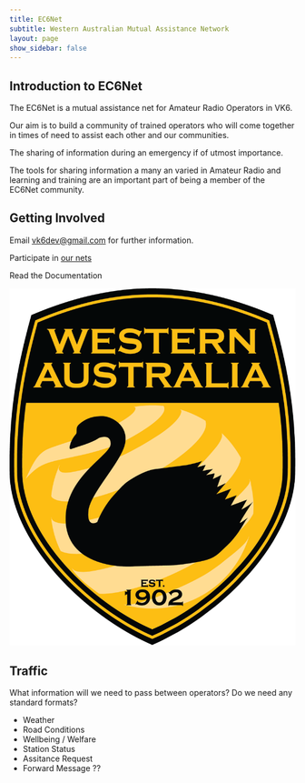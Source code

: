 ```yaml
---
title: EC6Net 
subtitle: Western Australian Mutual Assistance Network
layout: page
show_sidebar: false
---
```


## Introduction to EC6Net

The EC6Net is a mutual assistance net for Amateur Radio Operators in VK6.

Our aim is to build a community of trained operators who will come together in times of need to assist each other and our communities.

The sharing of information during an emergency if of utmost importance.

The tools for sharing information a many an varied in Amateur Radio and learning and training are an important part of being a member of the EC6Net community.

## Getting Involved

Email [vk6dev@gmail.com](mailto:vk6dev@gmail.com) for further information. 

Participate in [our nets](/docs/get-involved/nets)

Read the Documentation

![image](./assets/washield.png)

## Traffic

What information will we need to pass between operators? Do we need any standard formats?

- Weather
- Road Conditions
- Wellbeing / Welfare
- Station Status
- Assitance Request
- Forward Message ??
